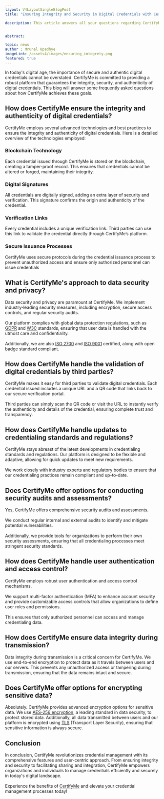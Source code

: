 ```yaml
---
layout: V4LayoutSingleBlogPost
title: "Ensuring Integrity and Security in Digital Credentials with CertifyMe"

description: This article answers all your questions regarding CertifyMe's comprehensive approach to data security, user authentication and compliance with industry standards. 


abstract: 

topic: news
author : Mrunal Upadhye
imageLink: /assets4/images/ensuring_integrety.png
featured: true
---
```


In today's digital age, the importance of secure and authentic digital credentials cannot be overstated. CertifyMe is committed to providing a robust platform that guarantees the integrity, security, and authenticity of digital credentials. This blog will answer some frequently asked questions about how CertifyMe achieves these goals.

## How does CertifyMe ensure the integrity and authenticity of digital credentials?

CertifyMe employs several advanced technologies and best practices to ensure the integrity and authenticity of digital credentials. Here is a detailed overview of the technologies employed:
### Blockchain Technology

Each credential issued through CertifyMe is stored on the blockchain, creating a tamper-proof record. This ensures that credentials cannot be altered or forged, maintaining their integrity.
### Digital Signatures

All credentials are digitally signed, adding an extra layer of security and verification. This signature confirms the origin and authenticity of the credential.
### Verification Links

Every credential includes a unique verification link. Third parties can use this link to validate the credential directly through CertifyMe’s platform.
### Secure Issuance Processes

CertifyMe uses secure protocols during the credential issuance process to prevent unauthorized access and ensure only authorized personnel can issue credentials
## What is CertifyMe's approach to data security and privacy?

Data security and privacy are paramount at CertifyMe. We implement industry-leading security measures, including encryption, secure access controls, and regular security audits.
<br>
<br>
Our platform complies with global data protection regulations, such as <a href="https://gdpr.eu/what-is-gdpr/">GDPR</a> and <a href="https://www.w3.org/standards/about/">W3C</a> standards, ensuring that user data is handled with the utmost care and confidentiality. 
<br>
<br>
Additionally, we are also <a href="https://www.isms.online/iso-27001/certification/">ISO 2700</a> and <a href="https://asq.org/quality-resources/iso-9001">ISO 9001</a> certified, along with open badge standard compliant.

## How does CertifyMe handle the validation of digital credentials by third parties?

CertifyMe makes it easy for third parties to validate digital credentials. Each credential issued includes a unique URL and a QR code that links back to our secure verification portal. 
<br>
<br>
Third parties can simply scan the QR code or visit the URL to instantly verify the authenticity and details of the credential, ensuring complete trust and transparency.
 
## How does CertifyMe handle updates to credentialing standards and regulations?

CertifyMe stays abreast of the latest developments in credentialing standards and regulations. Our platform is designed to be flexible and adaptive, allowing for quick updates to meet new requirements.
<br>
<br> 
We work closely with industry experts and regulatory bodies to ensure that our credentialing practices remain compliant and up-to-date.
 
## Does CertifyMe offer options for conducting security audits and assessments?

Yes, CertifyMe offers comprehensive security audits and assessments.
<br>
<br>
We conduct regular internal and external audits to identify and mitigate potential vulnerabilities. 
<br>
<br>
Additionally, we provide tools for organizations to perform their own security assessments, ensuring that all credentialing processes meet stringent security standards.
 
## How does CertifyMe handle user authentication and access control?

CertifyMe employs robust user authentication and access control mechanisms. 
<br>
<br>
We support multi-factor authentication (MFA) to enhance account security and provide customizable access controls that allow organizations to define user roles and permissions. 
<br>
<br>
This ensures that only authorized personnel can access and manage credentialing data.
 
## How does CertifyMe ensure data integrity during transmission?

Data integrity during transmission is a critical concern for CertifyMe. We use end-to-end encryption to protect data as it travels between users and our servers. 
This prevents any unauthorized access or tampering during transmission, ensuring that the data remains intact and secure.

## Does CertifyMe offer options for encrypting sensitive data?

Absolutely. CertifyMe provides advanced encryption options for sensitive data. 
We use <a href="https://www.progress.com/blogs/use-aes-256-encryption-secure-data">AES-256 encryption</a>, a leading standard in data security, to protect stored data. 
Additionally, all data transmitted between users and our platform is encrypted using <a href="https://www.cloudflare.com/learning/ssl/transport-layer-security-tls/#:~:text=Transport%20Layer%20Security%2C%20or%20TLS,web%20browsers%20loading%20a%20website.">TLS</a> (Transport Layer Security), ensuring that sensitive information is always secure.

## Conclusion

In conclusion, CertifyMe revolutionizes credential management with its comprehensive features and user-centric approach. From ensuring integrity and security to facilitating sharing and integration, CertifyMe empowers organizations and individuals to manage credentials efficiently and securely in today's digital landscape.
<br>
<br>
Experience the benefits of <a href="https://www.certifyme.online/">CertifyMe</a> and elevate your credential management processes today!
